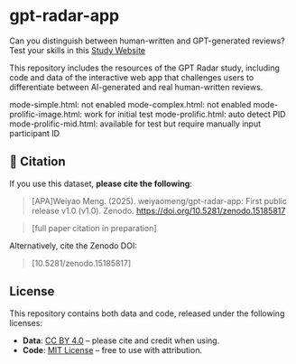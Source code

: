 # gpt-radar-app

Can you distinguish between human-written and GPT-generated reviews? Test your skills in this [Study Website](https://sites.google.com/view/gpt-radar)

This repository includes the resources of the GPT Radar study, including code and data of the interactive web app that challenges users to differentiate between AI-generated and real human-written reviews.

mode-simple.html: not enabled
mode-complex.html: not enabled
mode-prolific-image.html: work for initial test
mode-prolific.html: auto detect PID
mode-prolific-mid.html: available for test but require manually input participant ID

## 📄 Citation

If you use this dataset, **please cite the following**:

> [APA]Weiyao Meng. (2025). weiyaomeng/gpt-radar-app: First public release v1.0 (v1.0). Zenodo. https://doi.org/10.5281/zenodo.15185817

> [full paper citation in preparation]  

Alternatively, cite the Zenodo DOI:
> [10.5281/zenodo.15185817]

## License

This repository contains both data and code, released under the following licenses:

- **Data**: [CC BY 4.0](https://creativecommons.org/licenses/by/4.0/) – please cite and credit when using.
- **Code**: [MIT License](https://opensource.org/licenses/MIT) – free to use with attribution.
